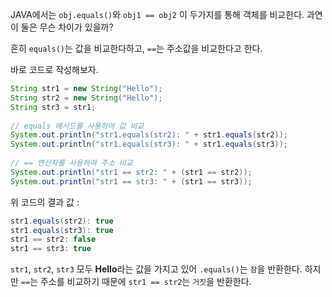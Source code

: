 JAVA에서는 `obj.equals()`와 `obj1 == obj2` 이 두가지를 통해 객체를 비교한다.
과연 이 둘은 무슨 차이가 있을까?

흔히 `equals()`는 값을 비교한다하고, `==`는 주소값을 비교한다고 한다.

바로 코드로 작성해보자.
```java
String str1 = new String("Hello");  
String str2 = new String("Hello");  
String str3 = str1;  
  
// equals 메서드를 사용하여 값 비교  
System.out.println("str1.equals(str2): " + str1.equals(str2));  
System.out.println("str1.equals(str3): " + str1.equals(str3));  
  
// == 연산자를 사용하여 주소 비교  
System.out.println("str1 == str2: " + (str1 == str2));  
System.out.println("str1 == str3: " + (str1 == str3));
```

위 코드의 결과 값 :
```java
str1.equals(str2): true
str1.equals(str3): true
str1 == str2: false
str1 == str3: true
```

`str1`, `str2`, `str3` 모두 **Hello**라는 값을 가지고 있어 `.equals()`는 `참`을 반환한다.
하지만 `==`는 주소를 비교하기 때문에 `str1 == str2`는 `거짓`을 반환한다.